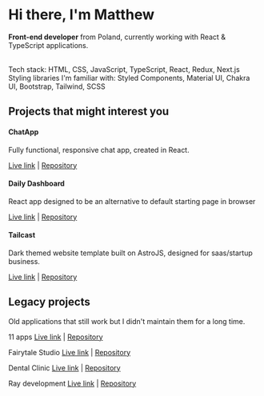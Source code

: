 
<h1>Hi there, I'm Matthew </h2>
<strong>Front-end developer</strong> from Poland,  currently working with React & TypeScript applications.   <br> <br>

Tech stack: HTML, CSS, JavaScript, TypeScript, React, Redux, Next.js <br>
Styling libraries I'm familiar with: Styled Components, Material UI, Chakra UI, Bootstrap, Tailwind, SCSS

## Projects that might interest you 


<h4>ChatApp</h4>

Fully functional, responsive chat app, created in React. 


<a href="https://matt765.github.io/react-chat-app">Live link</a> | <a href="https://github.com/matt765/react-chat-app">Repository</a>

<h4>Daily Dashboard </h4>

React app designed to be an alternative to default starting page in browser

<a href="https://matt765.github.io/react-daily-dashboard/">Live link</a> | <a href="https://github.com/matt765/react-daily-dashboard">Repository</a>

<h4>Tailcast</h4>

Dark themed website template built on AstroJS, designed for saas/startup business.

<a href="https://tailcastsite.netlify.app/">Live link</a> | <a href="https://github.com/matt765/Tailcast">Repository</a>



## Legacy projects
Old applications that still work but I didn't maintain them for a long time.

11 apps
<a href="https://matt765.github.io/11-javascript-apps/">Live link</a> | <a href="https://github.com/matt765/11-javascript-apps">Repository</a>

Fairytale Studio 
<a href="https://matt765.github.io/photography-website/">Live link</a> | <a href="https://github.com/matt765/photography-website">Repository</a>

Dental Clinic 
<a href="https://matt765.github.io/dental-website/">Live link</a> | <a href="https://github.com/matt765/dental-website">Repository</a>

Ray development
<a href="https://matt765.github.io/real-estate-website/index.html">Live link</a> | <a href="https://github.com/matt765/real-estate-website">Repository</a>
<!--
**matt765/matt765** is a ✨ _special_ ✨ repository because its `README.md` (this file) appears on your GitHub profile.

Here are some ideas to get you started:

- 🔭 I’m currently working on ...
- 🌱 I’m currently learning ...
- 👯 I’m looking to collaborate on ...
- 🤔 I’m looking for help with ...
- 💬 Ask me about ...
- 📫 How to reach me: ...
- 😄 Pronouns: ...
- ⚡ Fun fact: ...
-->
